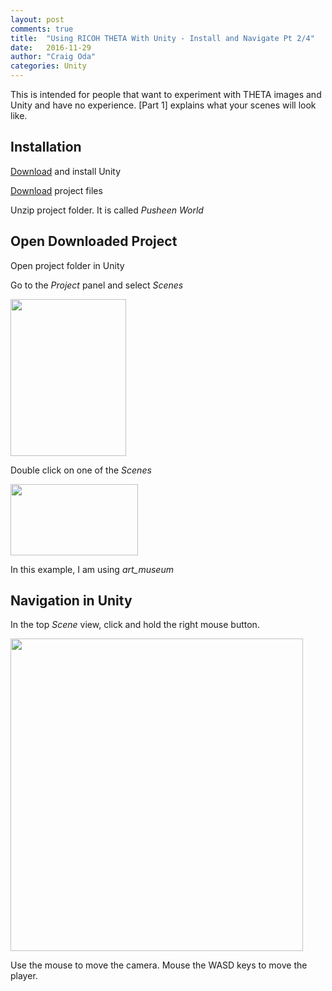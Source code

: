 ```yaml
---
layout: post
comments: true
title:  "Using RICOH THETA With Unity - Install and Navigate Pt 2/4"
date:   2016-11-29
author: "Craig Oda"
categories: Unity
---
```


This is intended for people that want to experiment with THETA images and
Unity and have no experience. [Part 1] explains what your scenes will look
like.

## Installation

[Download](https://unity3d.com/get-unity/download) and install Unity

[Download](https://drive.google.com/file/d/0B3V9jzGQTmyBS3FjTHo3Q2V1Q28/view?usp=sharing) project files

Unzip project folder. It is called *Pusheen World*

## Open Downloaded Project
Open project folder in Unity

Go to the *Project* panel and select *Scenes*

<img src="http://lists.theta360.guide/uploads/default/original/2X/0/0f4c530b09543e0d6bbd3bef106d62ee2e8a209b.png" width="185" height="251">

Double click on one of the *Scenes*

<img src="http://lists.theta360.guide/uploads/default/original/2X/8/8ef0d2f490aa38851316f2a260cdb75110b07038.png" width="204" height="114">

In this example, I am using *art_museum*

## Navigation in Unity

In the top *Scene* view, click and hold the right mouse button.

<img src="http://lists.theta360.guide/uploads/default/original/2X/9/99e4d0f4de334ae680dca6b8d11016cfb5f61b01.png" width="468" height="500">

Use the mouse to move the camera.  Mouse the WASD keys to move the player.
